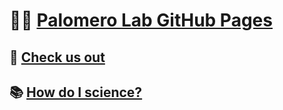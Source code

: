 # 👩‍🔬 [Palomero Lab GitHub Pages](https://github.com/PalomeroLab/palomerolab.github.io)

## 🧪 [Check us out](https://palomerolab.org/)

## 📚 [How do I science?](https://palomerolab.github.io/how-to/)
